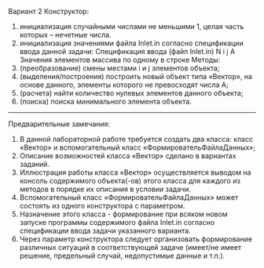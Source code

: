 Вариант 2
Конструктор:
1. инициализация случайными числами не меньшими 1, целая часть которых – нечетные числа.
2. инициализация значениями файла Inlet.in согласно спецификации ввода данной задачи:
Спецификация ввода (файл Inlet.in)
N i j A
Значения элементов массива по одному в строке
Методы:
3. (преобразование) смены местами i и j элементов объекта;
4. (выделения/построения) построить новый объект типа «Вектор», на основе данного, элементы которого 
не превосходят числа А;
5. (расчета) найти количество нулевых элементов данного объекта;
6. (поиска) поиска минимального элемента объекта.
* * * * * * * * * * * * * * * * * * * * * * * * * * * * * * * * * * * * * * * * * * * * * * * * * * * * * * *
Предварительные замечания:
1. В данной лабораторной работе требуется создать два класса: класс «Вектор» и вспомогательный класс
«ФормировательФайлаДанных»;
2. Описание возможностей класса «Вектор» сделано в вариантах заданий.
3. Иллюстрация работы класса «Вектор» осуществляется выводом на консоль содержимого объекта(-ов) этого класса
для каждого из методов в порядке их описания в условии задачи.
4. Вспомогательный класс «ФормировательФайлаДанных» может состоять из одного конструктора с параметром.
5. Назначение этого класса - формирование при всяком новом запуске программы содержимого файла Inlet.in согласно
спецификации ввода задачи указанного варианта.
6. Через параметр конструктора следует организовать формирование различных ситуаций в соответствующей задаче
(имеет/не имеет решение, предельный случай, недопустимые данные и т.п.).
